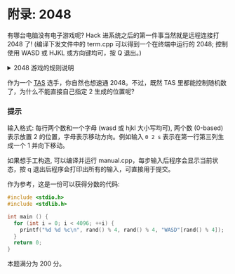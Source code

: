 # 附录: 2048

有哪台电脑没有电子游戏呢? Hack 进系统之后的第一件事当然就是远程连接打 2048 了! (编译下发文件中的 term.cpp 可以得到一个在终端中运行的 2048; 控制使用 WASD 或 HJKL 或方向键均可，按 Q 退出。)

<details>
<summary>2048 游戏的规则说明</summary>

该游戏使用方向键让方块整体上下左右移动。如果两个带有相同数字的方块在移动中碰撞，则它们会合并为一个方块，且所带数字变为两者之和。每次移动时，会有一个值为 2 或者 4 的新方块出现，所出现的数字都是 2 的幂。

——维基百科

***

</details>

作为一个 [TAS](https://en.wikipedia.org/wiki/Tool-assisted_speedrun) 选手，你自然也想速通 2048。不过，既然 TAS 里都能控制随机数了，为什么不能直接自己指定 2 生成的位置呢?

### 提示

输入格式: 每行两个数和一个字母 (wasd 或 hjkl 大小写均可), 两个数 (0-based) 表示放置 2 的位置，字母表示移动方向。例如输入 `0 2 s` 表示在第一行第三列生成一个 1 并向下移动。

如果想手工构造, 可以编译并运行 manual.cpp，每步输入后程序会显示当前状态，按 q 退出后程序会打印出所有的输入，可直接用于提交。

作为参考，这是一份可以获得分数的代码:

```c
#include <stdio.h>
#include <stdlib.h>

int main () {
  for (int i = 0; i < 4096; ++i) {
    printf("%d %d %c\n", rand() % 4, rand() % 4, "WASD"[rand() % 4]);
  }
  return 0;
}
```

本题满分为 200 分。

